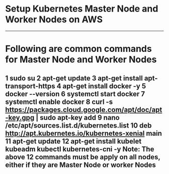 # Setup Kubernetes Master Node and Worker Nodes on AWS
-----------------------------------------------------------------------------------------------------
# Following are common commands for Master Node and Worker Nodes
1 sudo su
2 apt-get update
3 apt-get install apt-transport-https
4 apt-get install docker -y
5 docker --version
6 systemctl start docker
7 systemctl enable docker
8 curl -s https://packages.cloud.google.com/apt/doc/apt-key.gpg | sudo apt-key add
9 nano /etc/apt/sources.list.d/kubernetes.list
10 deb http://apt.kubernetes.io/kubernetes-xenial main
11 apt-get update
12 apt-get install kubelet kubeadm kubectl kubernetes-cni -y
Note: The above 12 commands must be apply on all nodes, either if they are Master Node or worker Nodes
-------------------------------------------------------------------------------------------------------
